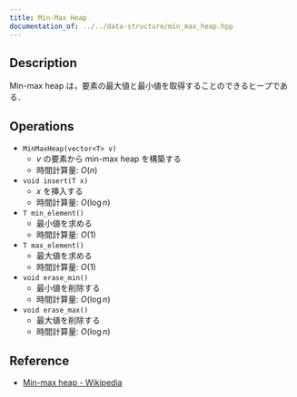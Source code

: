 ```yaml
---
title: Min-Max Heap
documentation_of: ../../data-structure/min_max_heap.hpp
---
```


## Description

Min-max heap は，要素の最大値と最小値を取得することのできるヒープである．

## Operations

- `MinMaxHeap(vector<T> v)`
    - $v$ の要素から min-max heap を構築する
    - 時間計算量: $O(n)$
- `void insert(T x)`
    - $x$ を挿入する
    - 時間計算量: $O(\log n)$
- `T min_element()`
    - 最小値を求める
    - 時間計算量: $O(1)$
- `T max_element()`
    - 最大値を求める
    - 時間計算量: $O(1)$
- `void erase_min()`
    - 最小値を削除する
    - 時間計算量: $O(\log n)$
- `void erase_max()`
    - 最大値を削除する
    - 時間計算量: $O(\log n)$

## Reference

- [Min-max heap - Wikipedia](https://en.wikipedia.org/wiki/Min-max_heap)